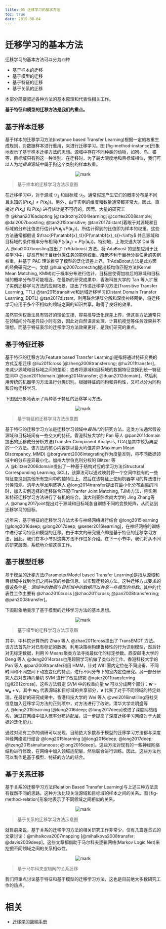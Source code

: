 ```yaml
---
title: 05 迁移学习的基本方法
toc: true
date: 2019-08-04
---
```

# 迁移学习的基本方法

迁移学习的基本方法可以分为四种

- 基于样本的迁移
- 基于模型的迁移
- 基于特征的迁移
- 基于关系的迁移

本部分简要叙述各种方法的基本原理和代表性相关工作。

**基于特征和模型的迁移方法是我们的重点。**

## 基于样本迁移

基于样本的迁移学习方法(Instance based Transfer Learning)根据一定的权重生成规则，对数据样本进行重用，来进行迁移学习。图 [fig-method-instance]形象地表示了基于样本迁移方法的思想。源域中存在不同种类的动物，如狗、鸟、猫等，目标域只有狗这一种类别。在迁移时，为了最大限度地和目标域相似，我们可以人为地*提高*源域中属于狗这个类别的样本权重。


<center>

![mark](http://images.iterate.site/blog/image/20190803/nbe8tjNEo8cw.png?imageslim)

</center>

> 基于样本的迁移学习方法示意图

在迁移学习中，对于源域 $\mathcal{D}_s$ 和目标域 $\mathcal{D}_t$，通常假定产生它们的概率分布是不同且未知的($P(\mathbf{x}_s) \ne P(\mathbf{x}_t)$)。另外，由于实例的维度和数量通常都非常大，因此，直接对 $P(\mathbf{x}_s)$ 和 $P(\mathbf{x}_t)$ 进行估计是不可行的。因而，大量的研究工作 @khan2016adapting [@zadrozny2004learning; @cortes2008sample; @dai2007boosting; @tan2015transitive; @tan2017distant]着眼于对源域和目标域的分布比值进行估计($P(\mathbf{x}_t)/P(\mathbf{x}_s)$)。所估计得到的比值即为样本的权重。这些方法通常都假设 $\frac{P(\mathbf{x}_t)}{P(\mathbf{x}_s)}<\infty$ 并且源域和目标域的条件概率分布相同($P(y|\mathbf{x}_s)=P(y|\mathbf{x}_t)$)。特别地，上海交通大学 Dai 等人 @dai2007boosting提出了 TrAdaboost 方法，将 AdaBoost 的思想应用于迁移学习中，提高有利于目标分类任务的实例权重、降低不利于目标分类任务的实例权重，并基于 PAC 理论推导了模型的泛化误差上界。TrAdaBoost方法是此方面的经典研究之一。文献 @huang2007correcting提出核均值匹配方法(Kernel Mean Matching, KMM)对于概率分布进行估计，目标是使得加权后的源域和目标域的概率分布尽可能相近。在最新的研究成果中，香港科技大学的 Tan 等人扩展了实例迁移学习方法的应用场景，提出了传递迁移学习方法(Transitive Transfer Learning, TTL) @tan2015transitive和远域迁移学习(Distant Domain Transfer Learning, DDTL) @tan2017distant，利用联合矩阵分解和深度神经网络，将迁移学习应用于多个不相似的领域之间的知识共享，取得了良好的效果。

虽然实例权重法具有较好的理论支撑、容易推导泛化误差上界，但这类方法通常只在领域间分布差异较小时有效，因此对自然语言处理、计算机视觉等任务效果并不理想。而基于特征表示的迁移学习方法效果更好，是我们研究的重点。

## 基于特征迁移

基于特征的迁移方法(Feature based Transfer Learning)是指将通过特征变换的方式互相迁移 @liu2011cross [@zheng2008transferring; @hu2011transfer]，来减少源域和目标域之间的差距；或者将源域和目标域的数据特征变换到统一特征空间中 @pan2011domain [@long2014transfer; @duan2012domain]，然后利用传统的机器学习方法进行分类识别。根据特征的同构和异构性，又可以分为同构和异构迁移学习。

下图很形象地表示了两种基于特征的迁移学习方法。


<center>

![mark](http://images.iterate.site/blog/image/20190803/RP4lSSTApM6h.png?imageslim)

</center>

> 基于特征的迁移学习方法示意图

基于特征的迁移学习方法是迁移学习领域中*最热门*的研究方法，这类方法通常假设源域和目标域间有一些交叉的特征。香港科技大学的 Pan 等人 @pan2011domain提出的迁移成分分析方法(Transfer Component Analysis, TCA)是其中较为典型的一个方法。该方法的核心内容是以最大均值差异(Maximum Mean Discrepancy, MMD) @borgwardt2006integrating作为度量准则，将不同数据领域中的分布差异最小化。加州大学伯克利分校的 Blitzer 等人 @blitzer2006domain提出了一种基于结构对应的学习方法(Structural Corresponding Learning, SCL)，该算法可以通过映射将一个空间中独有的一些特征变换到其他所有空间中的轴特征上，然后在该特征上使用机器学习的算法进行分类预测。清华大学龙明盛等人 @long2014transfer提出在最小化分布距离的同时，加入实例选择的迁移联合匹配(Tranfer Joint Matching, TJM)方法，将实例和特征迁移学习方法进行了有机的结合。澳大利亚卧龙岗大学的 Jing Zhang等人 @zhang2017joint提出对于源域和目标域各自训练不同的变换矩阵，从而达到迁移学习的目标。

近年来，基于特征的迁移学习方法大多与神经网络进行结合 @long2015learning [@long2016deep; @long2017deep; @sener2016learning]，在神经网络的训练中进行学习特征和模型的迁移。由于本文的研究重点即是基于特征的迁移学习方法，因此，我们在本小节对这类方法不作过多介绍。在下一小节中，我们将从不同的研究层面，系统地介绍这类工作。

## 基于模型迁移

基于模型的迁移方法(Parameter/Model based Transfer Learning)是指从源域和目标域中找到他们之间共享的参数信息，以实现迁移的方法。这种迁移方式要求的假设条件是：*源域中的数据与目标域中的数据可以共享一些模型的参数*。其中的代表性工作主要有 @zhao2010cross [@zhao2011cross; @pan2008transferring; @pan2008transfer]。

下图形象地表示了基于模型的迁移学习方法的基本思想。


<center>

![mark](http://images.iterate.site/blog/image/20190803/zHl7kBOLokHb.png?imageslim)

</center>

> 基于模型的迁移学习方法示意图

其中，中科院计算所的 Zhao 等人 @zhao2011cross提出了 TransEMDT 方法。该方法首先针对已有标记的数据，利用决策树构建鲁棒性的行为识别模型，然后针对无标定数据，利用 K-Means聚类方法寻找最优化的标定参数。西安邮电大学的 Deng 等人 @deng2014cross也用超限学习机做了类似的工作。香港科技大学的 Pan 等人 @pan2008transfer利用 HMM，针对 Wifi 室内定位在不同设备、不同时间和不同空间下动态变化的特点，进行不同分布下的室内定位研究。另一部分研究人员对支持向量机 SVM 进行了改进研究 @nater2011transferring [@li2012cross]。这些方法假定 SVM 中的权重向量 $\mathbf{w}$ 可以分成两个部分：$\mathbf{w}=\mathbf{w_o}+\mathbf{v}$，其中 $\mathbf{w}_0$ 代表源域和目标域的共享部分，$\mathbf{v}$ 代表了对于不同领域的特定处理。在最新的研究成果中，香港科技大学的 Wei 等人 @wei2016instilling将社交信息加入迁移学习方法的正则项中，对方法进行了改进。清华大学龙明盛等人 @long2015learning [@long2016deep; @long2017deep]改进了深度网络结构，通过在网络中加入概率分布适配层，进一步提高了深度迁移学习网络对于大数据的泛化能力。

通过对现有工作的调研可以发现，目前绝大多数基于模型的迁移学习方法都与深度神经网络进行结合 @long2015learning [@long2016deep; @long2017deep; @tzeng2015simultaneous; @long2016deep]。这些方法对现有的一些神经网络结构进行修改，在网络中加入领域适配层，然后联合进行训练。因此，这些方法也可以看作是基于模型、特征的方法的结合。

## 基于关系迁移

基于关系的迁移学习方法(Relation Based Transfer
Learning)与上述三种方法具有截然不同的思路。这种方法比较关注源域和目标域的样本之间的关系。图 [fig-method-relation]形象地表示了不同领域之间相似的关系。


<center>

![mark](http://images.iterate.site/blog/image/20190803/DQmAwy3Q0YNg.png?imageslim)

</center>

> 基于关系的迁移学习方法示意图

就目前来说，基于关系的迁移学习方法的相关研究工作非常少，仅有几篇连贯式的文章讨论：@mihalkova2007mapping [@mihalkova2008transfer; @davis2009deep]。这些文章都借助于马尔科夫逻辑网络(Markov Logic Net)来挖掘不同领域之间的关系相似性。

<center>

![mark](http://images.iterate.site/blog/image/20190803/2t324KW35xly.png?imageslim)

</center>

> 基于马尔科夫逻辑网的关系迁移

我们将重点讨论基于特征和基于模型的迁移学习方法，这也是目前绝大多数研究工作的热点。




# 相关

- [迁移学习简明手册](http://jd92.wang/assets/files/transfer_learning_tutorial_wjd.pdf)
